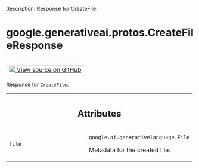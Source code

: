 description: Response for CreateFile.

<div itemscope itemtype="http://developers.google.com/ReferenceObject">
<meta itemprop="name" content="google.generativeai.protos.CreateFileResponse" />
<meta itemprop="path" content="Stable" />
</div>

# google.generativeai.protos.CreateFileResponse

<!-- Insert buttons and diff -->

<table class="tfo-notebook-buttons tfo-api nocontent" align="left">
<td>
  <a target="_blank" href="https://github.com/googleapis/google-cloud-python/tree/main/packages/google-ai-generativelanguage/google/ai/generativelanguage_v1beta/types/file_service.py#L52-L64">
    <img src="https://www.tensorflow.org/images/GitHub-Mark-32px.png" />
    View source on GitHub
  </a>
</td>
</table>



Response for ``CreateFile``.

<!-- Placeholder for "Used in" -->




<!-- Tabular view -->
 <table class="responsive fixed orange">
<colgroup><col width="214px"><col></colgroup>
<tr><th colspan="2"><h2 class="add-link">Attributes</h2></th></tr>

<tr>
<td>

`file`<a id="file"></a>

</td>
<td>

`google.ai.generativelanguage.File`

Metadata for the created file.

</td>
</tr>
</table>



